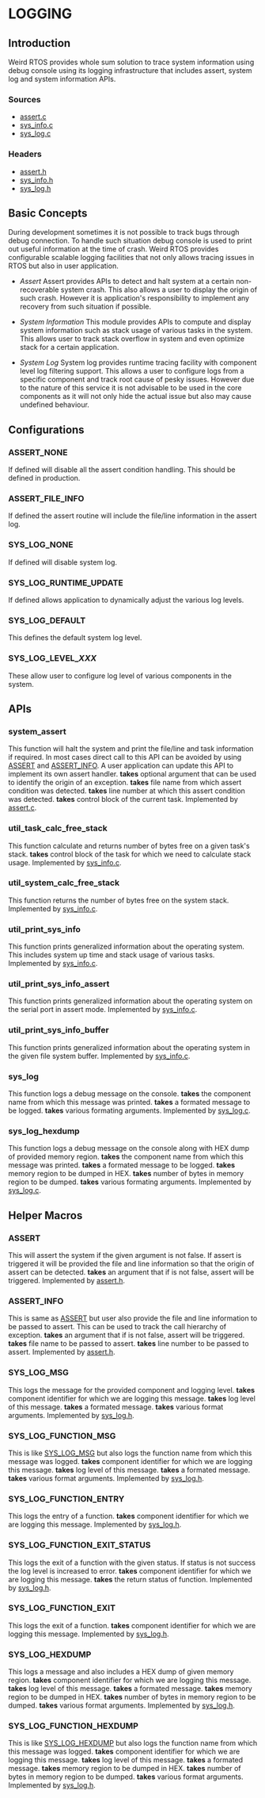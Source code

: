LOGGING
=======
## Introduction
Weird RTOS provides whole sum solution to trace system information using debug console using its logging infrastructure that includes assert, system log and system information APIs.

### Sources
- [assert.c](../../rtos/kernel/assert.c)
- [sys_info.c](../../rtos/kernel/sys_info.c)
- [sys_log.c](../../rtos/utils/sys_log.c)

### Headers
- [assert.h](../../rtos/kernel/assert.h)
- [sys_info.h](../../rtos/kernel/sys_info.h)
- [sys_log.h](../../rtos/utils/sys_log.h)

## Basic Concepts
During development sometimes it is not possible to track bugs through debug connection. To handle such situation debug console is used to print out useful information at the time of crash. Weird RTOS provides configurable scalable logging facilities that not only allows tracing issues in RTOS but also in user application.

- *Assert*
Assert provides APIs to detect and halt system at a certain non-recoverable system crash. This also allows a user to display the origin of such crash. However it is application's responsibility to implement any recovery from such situation if possible.

- *System Information*
This module provides APIs to compute and display system information such as stack usage of various tasks in the system. This allows user to track stack overflow in system and even optimize stack for a certain application.

- *System Log*
System log provides runtime tracing facility with component level log filtering support. This allows a user to configure logs from a specific component and track root cause of pesky issues. However due to the nature of this service it is not advisable to be used in the core components as it will not only hide the actual issue but also may cause undefined behaviour.

## Configurations
### ASSERT\_NONE
If defined will disable all the assert condition handling. This should be defined in production.

### ASSERT\_FILE\_INFO
If defined the assert routine will include the file/line information in the assert log.

### SYS\_LOG\_NONE
If defined will disable system log. 

### SYS\_LOG\_RUNTIME\_UPDATE
If defined allows application to dynamically adjust the various log levels.

### SYS\_LOG\_DEFAULT
This defines the default system log level.

### SYS\_LOG\_LEVEL\_*XXX*
These allow user to configure log level of various components in the system.

## APIs
### system\_assert
This function will halt the system and print the file/line and task information if required. In most cases direct call to this API can be avoided by using [ASSERT](LOGGING.md#assert) and [ASSERT\_INFO](LOGGING.md#assert_info). A user application can update this API to implement its own assert handler.
**takes** optional argument that can be used to identify the origin of an exception.
**takes** file name from which assert condition was detected.
**takes** line number at which this assert condition was detected.
**takes** control block of the current task.
Implemented by [assert.c](../../rtos/kernel/assert.c).

### util\_task\_calc\_free\_stack
This function calculate and returns number of bytes free on a given task's stack.
**takes** control block of the task for which we need to calculate stack usage.
Implemented by [sys_info.c](../../rtos/kernel/sys_info.c).

### util\_system\_calc\_free\_stack
This function returns the number of bytes free on the system stack.
Implemented by [sys_info.c](../../rtos/kernel/sys_info.c).

### util\_print\_sys\_info
This function prints generalized information about the operating system. This includes system up time and stack usage of various tasks.
Implemented by [sys_info.c](../../rtos/kernel/sys_info.c).

### util\_print\_sys\_info\_assert
This function prints generalized information about the operating system on the serial port in assert mode.
Implemented by [sys_info.c](../../rtos/kernel/sys_info.c).

### util\_print\_sys\_info\_buffer
This function prints generalized information about the operating system in the given file system buffer.
Implemented by [sys_info.c](../../rtos/kernel/sys_info.c).

### sys\_log
This function logs a debug message on the console.
**takes** the component name from which this message was printed.
**takes** a formated message to be logged.
**takes** various formating arguments.
Implemented by [sys_log.c](../../rtos/utils/sys_log.c).

### sys\_log\_hexdump
This function logs a debug message on the console along with HEX dump of provided memory region.
**takes** the component name from which this message was printed.
**takes** a formated message to be logged.
**takes** memory region to be dumped in HEX.
**takes** number of bytes in memory region to be dumped.
**takes** various formating arguments.
Implemented by [sys_log.c](../../rtos/utils/sys_log.c).

## Helper Macros
### ASSERT
This will assert the system if the given argument is not false. If assert is triggered it will be provided the file and line information so that the origin of assert can be detected.
**takes** an argument that if is not false, assert will be triggered.
Implemented by [assert.h](../../rtos/kernel/assert.h).

### ASSERT\_INFO
This is same as [ASSERT](LOGGING.md#assert) but user also provide the file and line information to be passed to assert. This can be used to track the call hierarchy of exception.
**takes** an argument that if is not false, assert will be triggered.
**takes** file name to be passed to assert.
**takes** line number to be passed to assert.
Implemented by [assert.h](../../rtos/kernel/assert.h).

### SYS\_LOG\_MSG
This logs the message for the provided component and logging level.
**takes** component identifier for which we are logging this message.
**takes** log level of this message.
**takes** a formated message.
**takes** various format arguments.
Implemented by [sys_log.h](../../rtos/utils/sys_log.h).

### SYS\_LOG\_FUNCTION\_MSG
This is like [SYS_LOG_MSG](LOGGING.md#sys_log_msg) but also logs the function name from which this message was logged.
**takes** component identifier for which we are logging this message.
**takes** log level of this message.
**takes** a formated message.
**takes** various format arguments.
Implemented by [sys_log.h](../../rtos/utils/sys_log.h).

### SYS\_LOG\_FUNCTION\_ENTRY
This logs the entry of a function.
**takes** component identifier for which we are logging this message.
Implemented by [sys_log.h](../../rtos/utils/sys_log.h).

### SYS\_LOG\_FUNCTION\_EXIT\_STATUS
This logs the exit of a function with the given status. If status is not success the log level is increased to error.
**takes** component identifier for which we are logging this message.
**takes** the return status of function.
Implemented by [sys_log.h](../../rtos/utils/sys_log.h).

### SYS\_LOG\_FUNCTION\_EXIT
This logs the exit of a function.
**takes** component identifier for which we are logging this message.
Implemented by [sys_log.h](../../rtos/utils/sys_log.h).

### SYS\_LOG\_HEXDUMP
This logs a message and also includes a HEX dump of given memory region.
**takes** component identifier for which we are logging this message.
**takes** log level of this message.
**takes** a formated message.
**takes** memory region to be dumped in HEX.
**takes** number of bytes in memory region to be dumped.
**takes** various format arguments.
Implemented by [sys_log.h](../../rtos/utils/sys_log.h).

### SYS\_LOG\_FUNCTION\_HEXDUMP
This is like [SYS_LOG_HEXDUMP](LOGGING.md#sys_log_hexdump-1) but also logs the function name from which this message was logged.
**takes** component identifier for which we are logging this message.
**takes** log level of this message.
**takes** a formated message.
**takes** memory region to be dumped in HEX.
**takes** number of bytes in memory region to be dumped.
**takes** various format arguments.
Implemented by [sys_log.h](../../rtos/utils/sys_log.h).